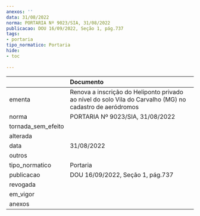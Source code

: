 ```yaml
---
anexos: ''
data: 31/08/2022
norma: PORTARIA Nº 9023/SIA, 31/08/2022
publicacao: DOU 16/09/2022, Seção 1, pág.737
tags:
- portaria
tipo_normatico: Portaria
hide: 
- toc 
 
---
```


|                    | Documento                                                                                                |
|:-------------------|:---------------------------------------------------------------------------------------------------------|
| ementa             | Renova a inscrição do Heliponto privado ao nível do solo Vila do Carvalho (MG) no cadastro de aeródromos |
| norma              | PORTARIA Nº 9023/SIA, 31/08/2022                                                                         |
| tornada_sem_efeito |                                                                                                          |
| alterada           |                                                                                                          |
| data               | 31/08/2022                                                                                               |
| outros             |                                                                                                          |
| tipo_normatico     | Portaria                                                                                                 |
| publicacao         | DOU 16/09/2022, Seção 1, pág.737                                                                         |
| revogada           |                                                                                                          |
| em_vigor           |                                                                                                          |
| anexos             |                                                                                                          |